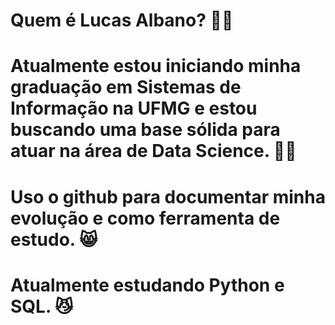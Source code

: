 # Quem é Lucas Albano? 🐱‍👤

# Atualmente estou iniciando minha graduação em Sistemas de Informação na UFMG e estou buscando uma base sólida para atuar na área de Data Science. 🐱‍💻

# Uso o github para documentar minha evolução e como ferramenta de estudo.  😸

# Atualmente estudando Python e SQL. 😼
